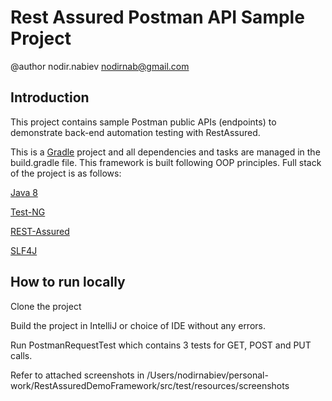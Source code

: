 # Rest Assured Postman API Sample Project
@author nodir.nabiev nodirnab@gmail.com

## Introduction
This project contains sample Postman public APIs (endpoints) to demonstrate back-end automation testing with RestAssured.

This is a [Gradle](https://gradle.org/) project and all dependencies and tasks are managed in the build.gradle file. This framework is built following OOP principles.
Full stack of the project is as follows:

[Java 8](https://www.oracle.com/technetwork/java/javase/downloads/jdk8-downloads-2133151.html)

[Test-NG](https://testng.org/doc/)

[REST-Assured](http://rest-assured.io/)

[SLF4J](https://www.slf4j.org/)

## How to run locally
Clone the project

Build the project in IntelliJ or choice of IDE without any errors.

Run PostmanRequestTest which contains 3 tests for GET, POST and PUT calls.

Refer to attached screenshots in /Users/nodirnabiev/personal-work/RestAssuredDemoFramework/src/test/resources/screenshots

